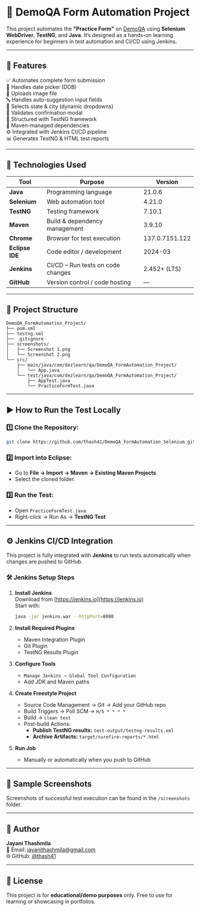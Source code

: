 
# 🧪 DemoQA Form Automation Project

This project automates the **"Practice Form"** on [DemoQA](https://demoqa.com/automation-practice-form) using **Selenium WebDriver**, **TestNG**, and **Java**. It’s designed as a hands-on learning experience for beginners in test automation and CI/CD using Jenkins.


---

## 🚀 Features

✅ Automates complete form submission  
📅 Handles date picker (DOB)  
📁 Uploads image file  
🔤 Handles auto-suggestion input fields  
📍 Selects state & city (dynamic dropdowns)  
🧾 Validates confirmation modal  
🧪 Structured with TestNG framework  
🔧 Maven-managed dependencies  
⚙️ Integrated with Jenkins CI/CD pipeline  
📊 Generates TestNG & HTML test reports

---

## 🧰 Technologies Used

| Tool           | Purpose                             | Version          |
|----------------|-------------------------------------|------------------|
| **Java**       | Programming language                | 21.0.6           |
| **Selenium**   | Web automation tool                 | 4.21.0           |
| **TestNG**     | Testing framework                   | 7.10.1           |
| **Maven**      | Build & dependency management       | 3.9.10           |
| **Chrome**     | Browser for test execution          | 137.0.7151.122   |
| **Eclipse IDE**| Code editor / development           | 2024-03          |
| **Jenkins**    | CI/CD – Run tests on code changes   | 2.452+ (LTS)     |
| **GitHub**     | Version control / code hosting      | —                |

---

## 📁 Project Structure

```
DemoQA_FormAutomation_Project/
├── pom.xml
├── testng.xml
├── .gitignore
├── screenshots/
│   ├── Screenshot 1.png
│   └── Screenshot 2.png
└── src/
    ├── main/java/com/dezlearn/qa/DemoQA_FormAutomation_Project/
    │   └── App.java
    └── test/java/com/dezlearn/qa/DemoQA_FormAutomation_Project/
        ├── AppTest.java
        └── PracticeFormTest.java
```

---

## ▶️ How to Run the Test Locally

### 1️⃣ Clone the Repository:
```bash
git clone https://github.com/thash41/DemoQA_FormAutomation_Selenium.git
```

### 2️⃣ Import into Eclipse:
- Go to **File → Import → Maven → Existing Maven Projects**
- Select the cloned folder.

### 3️⃣ Run the Test:
- Open `PracticeFormTest.java`
- Right-click → Run As → **TestNG Test**

---

## ⚙️ Jenkins CI/CD Integration

This project is fully integrated with **Jenkins** to run tests automatically when changes are pushed to GitHub.

### 🛠 Jenkins Setup Steps

1. **Install Jenkins**  
   Download from [https://jenkins.io](https://jenkins.io)  
   Start with:  
   ```bash
   java -jar jenkins.war --httpPort=8080
   ```

2. **Install Required Plugins**
   - Maven Integration Plugin
   - Git Plugin
   - TestNG Results Plugin

3. **Configure Tools**
   - `Manage Jenkins → Global Tool Configuration`
   - Add JDK and Maven paths

4. **Create Freestyle Project**
   - Source Code Management → Git → Add your GitHub repo
   - Build Triggers → Poll SCM → `H/5 * * * *`
   - Build → `clean test`
   - Post-build Actions:
     - **Publish TestNG results:** `test-output/testng-results.xml`
     - **Archive Artifacts:** `target/surefire-reports/*.html`

5. **Run Job**
   - Manually or automatically when you push to GitHub

---

## 📸 Sample Screenshots

Screenshots of successful test execution can be found in the `/screenshots` folder.

---

## 🙋 Author

**Jayani Thashmila**  
📧 Email: jayanithashmila@gmail.com  
🌐 GitHub: [@thash41](https://github.com/thash41)

---

## 📌 License

This project is for **educational/demo purposes** only. Free to use for learning or showcasing in portfolios.
